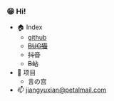  ### 😁 Hi!


- 🏠 Index
    - [github](https://hellomitsuha.github.io)
    - ~~[BUG猫](http://shequ.codemao.cn/user/11770768)~~
    - ~~抖音~~
    - ~~B站~~
- 🌱 项目
    - 言の宫
- 📫 jiangyuxian@petalmail.com

<!---
✨ 特别的仓库，用于存放个人资料（readme.md） ✨
--->
